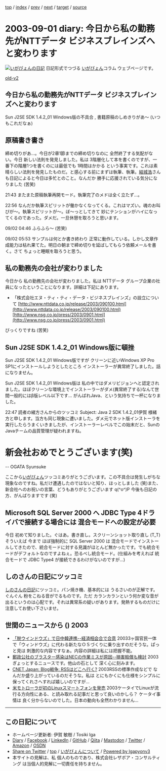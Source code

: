 [top](../index.html) 
 / [index](index.html) 
 / [prev](ig030831.html) 
 / [next](ig030902.html) 
 / [target](https://www.igapyon.jp/igapyon/diary/2003/ig030901.html) 
 / [source](https://github.com/igapyon/diary/blob/master/2003/ig030901.src.md) 

2003-09-01 diary: 今日から私の勤務先がNTTデータ ビジネスブレインズへと変わります
=====================================================================================================
[![いがぴょんの日記](https://www.igapyon.jp/igapyon/diary/images/iga200306s.jpg "いがぴょん")](https://www.igapyon.jp/igapyon/diary/memo/memoigapyon.html) 日記形式でつづる [いがぴょん](https://www.igapyon.jp/igapyon/diary/memo/memoigapyon.html)コラム ウェブページです。

[old-v2](ig030901-orig.html)

## 今日から私の勤務先がNTTデータ ビジネスブレインズへと変わります

Sun J2SE SDK 1.4.2_01 Windows版の不具合 , 書籍原稿のしめきりがあ～ (いつもこれだなぁ)


## 原稿書き書き

締め切りがあ…。今日が2章1節までの締め切りなのに 全然終了する気配がない。今日 新しい法則を発見しました。私は 3階層化して本を書くのですが、一番下の階層1つを書くのには最低でも 1時間はかかる という事実です。これは素晴らしい法則を発見したものだ。と感心する前にまずは執筆、執筆。[結城浩](http://www.hyuki.com/)さんも日記によると今日は多忙とのこと。なんだか 勝手に応援されている気分になりました
(苦笑)

21:43 またまた原稿執筆再開モード。執筆完了のメドは全く立たず…。

22:56 なんだか執筆スピリットが働かなくなってくる。これはマズい。魂のお叫びが～。執筆スピリットが～。ぼ～っとしてきて 妙にテンションがハイになってくるのであった。ダメだ。一旦休憩を取ろうと思います。

09/02 04:46 ふらふら～ (苦笑)

09/02 05:53 サンプルは何とか書き終わり 正常に動作している。しかし文章作成能力は枯れ果てた。明日の朝まで締め切りを延ばしてもらう依頼メールを書く。さて ちょっと睡眠を取ろうと思う。

## 私の勤務先の会社が変わりました

今日から 私の勤務先の会社が変わりました。私は NTTデータ グループ企業の社員になったということになります。詳細は下記にあります。

* 「株式会社エヌ・ティ・ティ・データ・ビジネスブレインズ」の設立について
  [http://www.nttdata.co.jp/release/2003/090100.html](http://www.nttdata.co.jp/release/2003/090100.html)
  [http://www.nsg.co.jp/press/2003/0901.html](http://www.nsg.co.jp/press/2003/0901.html)

びっくりですね (苦笑)

## Sun J2SE SDK 1.4.2_01 Windows版に頓挫

Sun J2SE SDK 1.4.2_01 Windows版ですが クリーンに近いWindows XP Pro SP1にインストールしようとしたところ インストーラーが異常終了しました。話になりません。

Sun J2SE SDK 1.4.2_01 Windows版は 私の中ではダメリビジョンへと認定されました。ほぼクリーンな環境上でインストーラーがダメ(異常終了する)なんて世間一般的にはβ版レベル以下です… がんばれJava、という気持ちで一杯になりました。

22:47 読者の緒方さんからのツッコミ
Subject:  Java 2 SDK 1.4.2_01伊賀 様緒方と申します。当方も同じ現象に遭いました。ダメ元でネット版インストーラを実行したらうまくいきましたが、インストーラーレベルでこの始末だと、SunのJavaチームの品質管理が疑われますね。
# 新会社おめでとうございます(笑)
--
OGATA Syunsuke

ここから[いがぴょん](https://www.igapyon.jp/igapyon/diary/memo/memoigapyon.html)ツッコミありがとうございます。この不具合は発生しがちな現象なのですね。私だけ遭遇したのではないと知り、ほっとしました (笑)また、新会社へのお祝いの言葉、どうもありがとうございます q(^o^)P 今後も日記の方、がんばりますです (笑)

## Microsoft SQL Server 2000 へ JDBC Type 4ドライバで接続する場合には 混合モードへの設定が必要

今日 初めて知りました。ぐはあ。書き直し。スクリーンショット取り直し (T_T)そういえば 今まで ほぼ強制的に SQL Server 2000 は 混合モードでインストールしてきたので、統合モードに対する見識がほとんど無かったです。でも統合モードがデフォルトなのですよねぇ。恐るべし統合モード。(仕組みを考えれば 統合モードで JDBC Type4 が接続できるわけがないのですが…)

## しのさんの日記にツッコミ

[しのさんの日記](http://www.freedomcat.com/)にツッコミ。パン焼き機、基本的には うるさいのが正解です。ぐんぐん 粉をこねる音がでるものです。ただ カランカランという何か変な音が出るというのは心配です。それは異常系の疑いがあります。発熱するものだけに注意してお使い下さいませ。

## 世間のニュースから () 2003

* [「脱ウインドウズ」で日中韓連携--経済相会合で合意](http://it.nikkei.co.jp/it/news/index.cfm?i=2003083006879j0)  20033ヶ国官民一体で「ウィンドウズ」に代わる新たなＯＳづくりに乗り出すのだそうな。ぱっと見は 刺激的な内容ですなぁ。内容の詳細は私には把握不能。
* [郵政公社のブラスター感染はNECの作業ミスが原因--損害賠償も検討](http://itpro.nikkeibp.co.jp/free/NC/NEWS/20030829/2/)  2003ぎょっとするニュースです。他山の石として 深く心に刻みます。
* [CNET Japan: Blog戦争: RSSはどこへ行く?](http://japan.cnet.com/news/special/story/0,2000047679,20060542,00.htm)  2003RSSの標準作成などで なんだか盛り上がっているのだそうな。私は とにもかくにも仕様をシンプルに保ってくれさへすれば嬉しいのですが…
* [米モトローラが初のLinuxスマートフォンを発売](http://japan.cnet.com/news/ent/story/0,2000047623,20060570,00.htm)  2003ケータイでLinuxが流行る方向性にある、と読み取れる記事だと思って良いのかしら？ ケータイ事情は 良く分からないのでした。日本の動向も全然わかりません…


----------------------------------------------------------------------------------------------------

## この日記について

* ホームページ更新者: 伊賀 敏樹 / Tosiki Iga
* [Diary](https://www.igapyon.jp/igapyon/diary/) / [Facebook](https://www.facebook.com/igapyon) / [LinkedIn](https://www.linkedin.com/in/toshikiiga) / [GitHub](https://github.com/igapyon) / [Qiita](https://qiita.com/igapyon) / [Mastodon](https://social.vivaldi.net/@igapyon) / [Twitter](https://twitter.com/ToshikiIga) / [Amazon](https://www.amazon.co.jp/%E4%BC%8A%E8%B3%80-%E6%95%8F%E6%A8%B9/e/B004LTQWCQ) / [OSDN](https://ja.osdn.net/users/iga/)
* [Share on Twitter](https://twitter.com/intent/tweet?hashtags=igapyon%2Cdiary%2C%E3%81%84%E3%81%8C%E3%81%B4%E3%82%87%E3%82%93&text=%E4%BB%8A%E6%97%A5%E3%81%8B%E3%82%89%E7%A7%81%E3%81%AE%E5%8B%A4%E5%8B%99%E5%85%88%E3%81%8CNTT%E3%83%87%E3%83%BC%E3%82%BF+%E3%83%93%E3%82%B8%E3%83%8D%E3%82%B9%E3%83%96%E3%83%AC%E3%82%A4%E3%83%B3%E3%82%BA%E3%81%B8%E3%81%A8%E5%A4%89%E3%82%8F%E3%82%8A%E3%81%BE%E3%81%99&url=https%3A%2F%2Fwww.igapyon.jp%2Figapyon%2Fdiary%2F2003%2Fig030901.html) / [top](../index.html) / [いがぴょんについて](https://www.igapyon.jp/igapyon/diary/memo/memoigapyon.html) / [Powered by Igapyonv3](https://github.com/igapyon/igapyonv3)
* 本サイトの見解は、私 個人のものであり、株式会社レザボア・コンサルティング は当個人的見解に一切責任を持ちません。 

